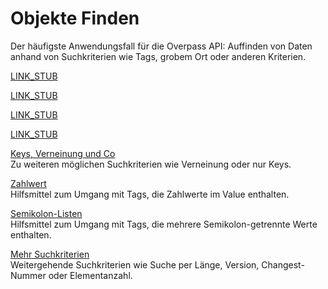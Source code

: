 Objekte Finden
==============

Der häufigste Anwendungsfall für die Overpass API:
Auffinden von Daten anhand von Suchkriterien wie Tags, grobem Ort oder anderen Kriterien.

[LINK_STUB](nominatim.md)

[LINK_STUB](per_tag.md)

[LINK_STUB](chaining.md)

[LINK_STUB](union.md)

[Keys, Verneinung und Co](per_key.md)  
Zu weiteren möglichen Suchkriterien wie Verneinung oder nur Keys.

[Zahlwert](numbers.md)  
Hilfsmittel zum Umgang mit Tags, die Zahlwerte im Value enthalten.

[Semikolon-Listen](lrs.md)  
Hilfsmittel zum Umgang mit Tags, die mehrere Semikolon-getrennte Werte enthalten.

[Mehr Suchkriterien](more_evals.md)  
Weitergehende Suchkriterien wie Suche per Länge, Version, Changest-Nummer oder Elementanzahl.
